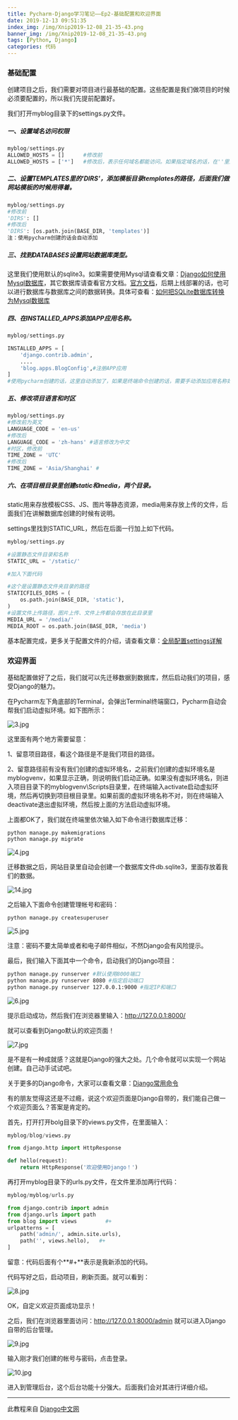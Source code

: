 ```yaml
---
title: Pycharm-Django学习笔记——Ep2-基础配置和欢迎界面
date: 2019-12-13 09:51:35
index_img: /img/Xnip2019-12-08_21-35-43.png
banner_img: /img/Xnip2019-12-08_21-35-43.png
tags: [Python, Django]
categories: 代码
---
```


### 基础配置

创建项目之后，我们需要对项目进行最基础的配置。这些配置是我们做项目的时候必须要配置的，所以我们先提前配置好。

<!-- more -->

我们打开myblog目录下的settings.py文件。

##### 一、设置域名访问权限

```python
myblog/settings.py
ALLOWED_HOSTS = []      #修改前
ALLOWED_HOSTS = ['*']   #修改后，表示任何域名都能访问。如果指定域名的话，在''里放入指定的域名即可
```

##### 二、设置TEMPLATES里的'DIRS'，添加模板目录templates的路径，后面我们做网站模板的时候用得着。

```python
myblog/settings.py
#修改前
'DIRS': []
#修改后
'DIRS': [os.path.join(BASE_DIR, 'templates')]
注：使用pycharm创建的话会自动添加
```

##### 三、找到DATABASES设置网站数据库类型。

这里我们使用默认的sqlite3。如果需要使用Mysql请查看文章：[Django如何使用Mysql数据库](https://www.django.cn/forum/forum-6.html)，其它数据库请查看官方文档。[官方文档](https://docs.djangoproject.com/en/2.1/ref/settings/#databases)，后期上线部署的话，也可以进行数据库与数据库之间的数据转换。具体可查看：[如何把SQLite数据库转换为Mysql数据库](https://www.django.cn/article/show-17.html)

##### 四、在INSTALLED_APPS添加APP应用名称。

```python
myblog/settings.py

INSTALLED_APPS = [
    'django.contrib.admin',
    ....
    'blog.apps.BlogConfig',#注册APP应用
]
#使用pycharm创建的话，这里自动添加了，如果是终端命令创建的话，需要手动添加应用名称如'blog',
```

##### 五、修改项目语言和时区

```python
myblog/settings.py
#修改前为英文
LANGUAGE_CODE = 'en-us'
#修改后
LANGUAGE_CODE = 'zh-hans' #语言修改为中文
#时区，修改前
TIME_ZONE = 'UTC'
#修改后
TIME_ZONE = 'Asia/Shanghai' #
```

##### 六、在项目根目录里创建static和media，两个目录。

static用来存放模板CSS、JS、图片等静态资源，media用来存放上传的文件，后面我们在讲解数据库创建的时候有说明。

settings里找到STATIC_URL，然后在后面一行加上如下代码。

```python
myblog/settings.py

#设置静态文件目录和名称
STATIC_URL = '/static/'

#加入下面代码

#这个是设置静态文件夹目录的路径
STATICFILES_DIRS = (
    os.path.join(BASE_DIR, 'static'),
)
#设置文件上传路径，图片上传、文件上传都会存放在此目录里
MEDIA_URL = '/media/'
MEDIA_ROOT = os.path.join(BASE_DIR, 'media')
```

基本配置完成，更多关于配置文件的介绍，请查看文章：[全局配置settings详解](https://www.django.cn/course/show-10.html)

### 欢迎界面

基础配置做好了之后，我们就可以先迁移数据到数据库，然后启动我们的项目，感受Django的魅力。

在Pycharm左下角底部的Terminal，会弹出Terminal终端窗口，Pycharm自动会帮我们启动虚拟环境。如下图所示：

![3.jpg](https://www.django.cn/media/upimg/3_20181009212347_421.jpg)

这里面有两个地方需要留意：

1、留意项目路径，看这个路径是不是我们项目的路径。

2、留意路径前有没有我们创建的虚拟环境名，之前我们创建的虚拟环境名是myblogvenv，如果显示正确，则说明我们启动正确。如果没有虚拟环境名，则进入项目目录下的myblogvenv\Scripts目录里，在终端输入activate启动虚拟环境，然后再切换到项目根目录里。如果前面的虚拟环境名称不对，则在终端输入deactivate退出虚拟环境，然后按上面的方法启动虚拟环境。

上面都OK了，我们就在终端里依次输入如下命令进行数据库迁移：

```
python manage.py makemigrations
python manage.py migrate
```

![4.jpg](https://www.django.cn/media/upimg/4_20181009213423_897.jpg)

迁移数据之后，网站目录里自动会创建一个数据库文件db.sqlite3，里面存放着我们的数据。

![14.jpg](https://www.django.cn/media/upimg/14_20181010001746_429.jpg)

之后输入下面命令创建管理帐号和密码：

```
python manage.py createsuperuser
```

![5.jpg](https://www.django.cn/media/upimg/5_20181009213649_680.jpg)

注意：密码不要太简单或者和电子邮件相似，不然Django会有风险提示。

最后，我们输入下面其中一个命令，启动我们的Django项目：

```sh
python manage.py runserver #默认使用8000端口
python manage.py runserver 8080 #指定启动端口
python manage.py runserver 127.0.0.1:9000 #指定IP和端口
```

![6.jpg](https://www.django.cn/media/upimg/6_20181009214014_442.jpg)

提示启动成功，然后我们在浏览器里输入：http://127.0.0.1:8000/

就可以查看到Django默认的欢迎页面！

![7.jpg](https://www.django.cn/media/upimg/7_20181009214331_427.jpg)

是不是有一种成就感？这就是Django的强大之处。几个命令就可以实现一个网站创建。自己动手试试吧。

关于更多的Django命令，大家可以查看文章：[Django常用命令](https://www.django.cn/course/show-4.html)

有的朋友觉得这还是不过瘾，说这个欢迎页面是Django自带的，我们能自己做一个欢迎页面么？答案是肯定的。

首先，打开打开bolg目录下的views.py文件，在里面输入：

```python
myblog/blog/views.py

from django.http import HttpResponse

def hello(request):
    return HttpResponse('欢迎使用Django！')
```

再打开myblog目录下的urls.py文件，在文件里添加两行代码：

```python
myblog/myblog/urls.py

from django.contrib import admin
from django.urls import path
from blog import views         #+ 
urlpatterns = [
    path('admin/', admin.site.urls),
    path('', views.hello),   #+
]
```

留意：代码后面有个**#+**表示是我新添加的代码。

代码写好之后，启动项目，刷新页面。就可以看到：

![8.jpg](https://www.django.cn/media/upimg/8_20181009215736_355.jpg)

OK，自定义欢迎页面成功显示！

之后，我们在浏览器里面访问：http://127.0.0.1:8000/admin 就可以进入Django自带的后台管理。

![9.jpg](https://www.django.cn/media/upimg/9_20181009220344_400.jpg)

输入刚才我们创建的帐号与密码，点击登录。

![10.jpg](https://www.django.cn/media/upimg/10_20181009220449_945.jpg)

进入到管理后台，这个后台功能十分强大。后面我们会对其进行详细介绍。



---

此教程来自 [Django中文网](https://www.django.cn/course/course-2.html)
